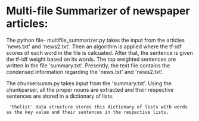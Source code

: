 # Multi-file Summarizer of newspaper articles:

The python file- multifile_summarizer.py takes the input from the articles 'news.txt' and 'news2.txt'. Then an algorithm is applied where the tf-idf scores of each word in the file is calcuated. After that, the sentence is given the tf-idf weight based on its words. The top weighted sentences are written in the file 'summary.txt'. Presently, the text file contains the condensed information regarding the 'news.txt' and 'news2.txt'.

   The chunkersumm.py takes input from the 'summary.txt'. Using the chunkparser, all the proper nouns are extracted and their respective sentences are stored in a dictionary of lists.
   
     'thelist' data structure stores this dictionary of lists with words as the key value and their sentences in the respective lists. 
